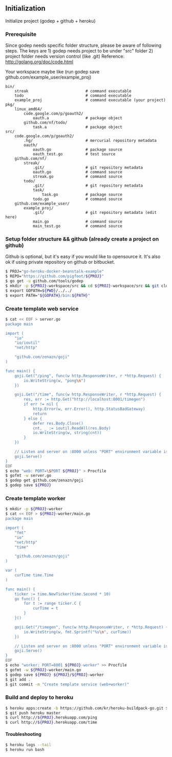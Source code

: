 ## Initialization

Initialize project (godep + github + heroku)

### Prerequisite
Since godep needs specific folder structure, please be aware of following steps.
The keys are 1) godep needs project to be under "src" folder 2) project folder needs version control (like .git)
Reference: http://golang.org/doc/code.html

Your workspace maybe like (run godep save github.com/example_user/example_proj)

```
bin/
    streak                         # command executable
    todo                           # command executable
    example_proj                   # command executable (your project)
pkg/
    linux_amd64/
        code.google.com/p/goauth2/
            oauth.a                # package object
        github.com/nf/todo/
            task.a                 # package object
src/
    code.google.com/p/goauth2/
        .hg/                       # mercurial repository metadata
        oauth/
            oauth.go               # package source
            oauth_test.go          # test source
    github.com/nf/
        streak/
            .git/                  # git repository metadata
            oauth.go               # command source
            streak.go              # command source
        todo/
            .git/                  # git repository metadata
            task/
                task.go            # package source
            todo.go                # command source
    github.com/example_user/
        example_proj/
            .git/                  # git repository metadata (edit here)
            main.go                # command source
            main_test.go           # command source
```

### Setup folder structure && github (already create a project on github)
Github is optional, but it's easy if you would like to opensource it.
It's also ok if using private repository on github or bitbucket.

```bash
$ PROJ="go-heroku-docker-beanstalk-example"
$ REPO="https://github.com/pigfoot/${PROJ}"
$ go get -u github.com/tools/godep
$ mkdir -p ${PROJ}-workspace/src && cd ${PROJ}-workspace/src && git clone ${REPO} && cd ${PROJ}
$ export GOPATH=${PWD}/../../
$ export PATH="${GOPATH}/bin:${PATH}"
```

### Create template web service
```bash
$ cat << EOF > server.go
package main

import (
    "io"
    "io/ioutil"
    "net/http"

    "github.com/zenazn/goji"
)

func main() {
    goji.Get("/ping", func(w http.ResponseWriter, r *http.Request) {
        io.WriteString(w, "pong\n")
    })

    goji.Get("/time", func(w http.ResponseWriter, r *http.Request) {
        res, err := http.Get("http://localhost:8001/timegen")
        if err != nil {
            http.Error(w, err.Error(), http.StatusBadGateway)
            return
        } else {
            defer res.Body.Close()
            cnt, _ := ioutil.ReadAll(res.Body)
            io.WriteString(w, string(cnt))
        }
    })

    // Listen and server on :8000 unless "PORT" environment variable is set
    goji.Serve()
}
EOF
$ echo "web: PORT=\$PORT ${PROJ}" > Procfile
$ gofmt -w server.go
$ godep get github.com/zenazn/goji
$ godep save ${PROJ}
```

### Create template worker
```bash
$ mkdir -p ${PROJ}-worker
$ cat << EOF > ${PROJ}-worker/main.go
package main

import (
    "fmt"
    "io"
    "net/http"
    "time"

    "github.com/zenazn/goji"
)

var (
    curTime time.Time
)

func main() {
    ticker := time.NewTicker(time.Second * 10)
    go func() {
        for t := range ticker.C {
            curTime = t
        }
    }()

    goji.Get("/timegen", func(w http.ResponseWriter, r *http.Request) {
        io.WriteString(w, fmt.Sprintf("%s\n", curTime))
    })

    // Listen and server on :8000 unless "PORT" environment variable is set
    goji.Serve()
}
EOF
$ echo "worker: PORT=8001 ${PROJ}-worker" >> Procfile
$ gofmt -w ${PROJ}-worker/main.go
$ godep save ${PROJ} ${PROJ}/${PROJ}-worker
$ git add .
$ git commit -m "Create template service (web+worker)"
```

### Build and deploy to heroku
```bash
$ heroku apps:create -b https://github.com/kr/heroku-buildpack-go.git ${PROJ}
$ git push heroku master
$ curl http://${PROJ}.herokuapp.com/ping
$ curl http://${PROJ}.herokuapp.com/time
```

#### Troubleshooting
```bash
$ heroku logs --tail
$ heroku run bash
```
